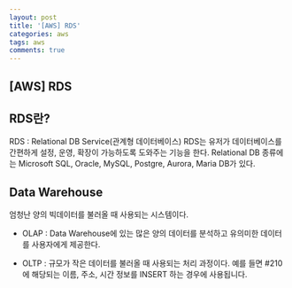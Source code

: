 ```yaml
---
layout: post
title: '[AWS] RDS'
categories: aws
tags: aws
comments: true
---
```


## [AWS] RDS


## RDS란?
RDS : Relational DB Service(관계형 데이터베이스)
RDS는 유저가 데이터베이스를 간편하게 설정, 운영, 확장이 가능하도록 도와주는 기능을 한다. Relational DB 종류에는 Microsoft SQL, Oracle, MySQL, Postgre, Aurora, Maria DB가 있다.

## Data Warehouse
엄청난 양의 빅데이터를 불러올 때 사용되는 시스템이다.

- OLAP : Data Warehouse에 있는 많은 양의 데이터를 분석하고 유의미한 데이터를 사용자에게 제공한다. 

- OLTP : 규모가 작은 데이터를 불러올 때 사용되는 처리 과정이다. 예를 들면 #210에 해당되는 이름, 주소, 시간 정보를 INSERT 하는 경우에 사용됩니다.

## 
